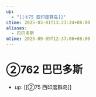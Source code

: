 ```yaml
---
up:
  - "[[②75 西印度群岛]]"
ctime: 2025-03-01T13:23:24+08:00
aliases:
  - 巴巴多斯
mtime: 2025-09-09T12:37:06+08:00
---
```


# ②762 巴巴多斯

- up: [[②75 西印度群岛]]
